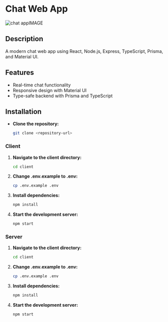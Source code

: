 # Chat Web App

![chat appIMAGE](https://github.com/user-attachments/assets/973af5d3-7cd9-4178-8aea-7f546da2aa18)


## Description
A modern chat web app using React, Node.js, Express, TypeScript, Prisma, and Material UI.

## Features
- Real-time chat functionality
- Responsive design with Material UI
- Type-safe backend with Prisma and TypeScript

## Installation

- **Clone the repository:**
   ```bash
   git clone <repository-url>

### Client


1. **Navigate to the client directory:**
   ```bash
   cd client

2. **Change .env.example to .env:**
   ```bash
   cp .env.example .env

3. **Install dependencies:**
   ```bash
   npm install

4. **Start the development server:**
   ```bash
   npm start
   
### Server

1. **Navigate to the client directory:**
   ```bash
   cd client

2. **Change .env.example to .env:**
   ```bash
   cp .env.example .env

3. **Install dependencies:**
   ```bash
   npm install

4. **Start the development server:**
   ```bash
   npm start
